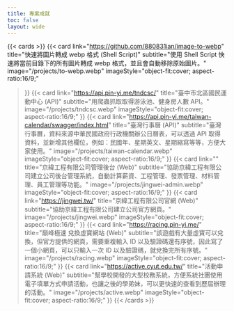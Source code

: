 ```yaml
---
title: 專案成就
toc: false
layout: wide
---
```


{{< cards >}}
{{< card
    link="https://github.com/880831ian/image-to-webp"
    title="快速將圖片轉成 webp 格式 (Shell Script)"
    subtitle="使用 Shell Script 快速將當前目錄下的所有圖片轉成 webp 格式，並且會自動移除原始圖片。"
    image="/projects/to-webp.webp"
    imageStyle="object-fit:cover; aspect-ratio:16/9;"
>}}
{{< card
    link="https://api.pin-yi.me/tndcsc/"
    title="臺中市北區國民運動中心 (API)"
    subtitle="用爬蟲抓取取得游泳池、健身房人數 API。"
    image="/projects/tndcsc.webp"
    imageStyle="object-fit:cover; aspect-ratio:16/9;"
>}}
{{< card
    link="https://api.pin-yi.me/taiwan-calendar/swagger/index.html"
    title="臺灣行事曆 (API)"
    subtitle="臺灣行事曆，資料來源中華民國政府行政機關辦公日曆表，可以透過 API 取得資料，並新增其他欄位，例如：民國年、星期英文、星期縮寫等等，方便大家使用。"
    image="/projects/taiwan-calendar.webp"
    imageStyle="object-fit:cover; aspect-ratio:16/9;"
>}}
{{< card
    link=""
    title="京緯工程有限公司管理後台 (Web)"
    subtitle="協助京緯工程有限公司建立公司後台管理系統，自動計算薪資、工程管理、發票管理、材料管理、員工管理等功能。"
    image="/projects/jingwei-admin.webp"
    imageStyle="object-fit:cover; aspect-ratio:16/9;"
>}}
{{< card
    link="https://jingwei.tw/"
    title="京緯工程有限公司官網 (Web)"
    subtitle="協助京緯工程有限公司建立公司官方網頁。"
    image="/projects/jingwei.webp"
    imageStyle="object-fit:cover; aspect-ratio:16/9;"
>}}
{{< card
    link="https://racing.pin-yi.me/"
    title="巔峰極速 兌換虛寶網站 (Web)"
    subtitle="該遊戲有大量虛寶可以兌換，但官方提供的網頁，需要重複輸入 ID 以及驗證碼還有序號，因此寫了一個小網頁，可以只輸入一次 ID 以及驗證碼，就兌換完所有序號。"
    image="/projects/racing.webp"
    imageStyle="object-fit:cover; aspect-ratio:16/9;"
>}}
{{< card
    link="https://active.cyut.edu.tw/"
    title="活動申請系統 (Web)"
    subtitle="幫學校開發的大型校務系統，方便系統社團使用電子填單方式申請活動，也讓之後的學弟妹，可以更快速的查看到歷屆辦理的活動。"
    image="/projects/active.webp"
    imageStyle="object-fit:cover; aspect-ratio:16/9;"
>}}
{{< /cards >}}
